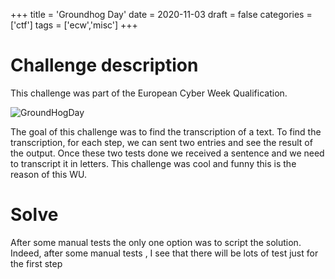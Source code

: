 +++
title = 'Groundhog Day'
date = 2020-11-03
draft = false
categories = ['ctf']
tags = ['ecw','misc']
+++

# Challenge description

This challenge was part of the European Cyber Week Qualification.

![GroundHogDay](/ecw/groundhogday.png "GroundHog Day Challenge")

The goal of this challenge was to find the transcription of a text. To find the transcription, for each step, we can sent two entries and see the result of the output. Once these two tests done we received a sentence and we need to transcript it in letters.
This challenge was cool and funny this is the reason of this WU.

# Solve

After some manual tests the only one option was to script the solution. Indeed, after some manual tests , I see that there will be lots of test just for the first step

